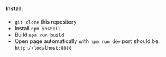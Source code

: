 #### Install:

 - `git clone` this repository
 - Install `npm install`
 - Build `npm run build`
 - Open page automatically with `npm run dev` port should be:  `http://localhost:8080`